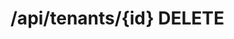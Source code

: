 # /api/tenants/{id} DELETE

<api-endpoint openapi-path="../../../../specifications/swagger.json" method="DELETE" endpoint="/api/tenants/{id}"/>